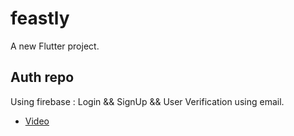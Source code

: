 # feastly

A new Flutter project.

## Auth repo

Using firebase : Login && SignUp && User Verification using email.

- [Video](https://drive.google.com/file/d/1cnAg73a15DNuTW5nRHLMKXzC1secYbad/view?usp=sharing)



